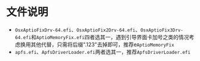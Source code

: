 # 文件说明
- `OsxAptioFixDrv-64.efi`、`OsxAptioFix2Drv-64.efi`、`OsxAptioFix3Drv-64.efi`和`AptioMemoryFix.efi`四者选其一，遇到引导界面卡加号之类的情况考虑换用其他代替，只需将后缀".123"去掉即可，推荐e`AptioMemoryFix`
- `apfs.efi`、`ApfsDriverLoader.efi`两者选其一，推荐`ApfsDriverLoader.efi`